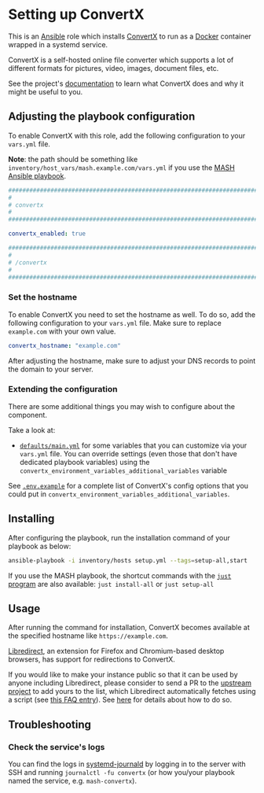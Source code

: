 <!--
SPDX-FileCopyrightText: 2020 - 2024 MDAD project contributors
SPDX-FileCopyrightText: 2020 - 2024 Slavi Pantaleev
SPDX-FileCopyrightText: 2020 Aaron Raimist
SPDX-FileCopyrightText: 2020 Chris van Dijk
SPDX-FileCopyrightText: 2020 Dominik Zajac
SPDX-FileCopyrightText: 2020 Mickaël Cornière
SPDX-FileCopyrightText: 2022 François Darveau
SPDX-FileCopyrightText: 2022 Julian Foad
SPDX-FileCopyrightText: 2022 Warren Bailey
SPDX-FileCopyrightText: 2023 Antonis Christofides
SPDX-FileCopyrightText: 2023 Felix Stupp
SPDX-FileCopyrightText: 2023 Pierre 'McFly' Marty
SPDX-FileCopyrightText: 2024 - 2025 Suguru Hirahara

SPDX-License-Identifier: AGPL-3.0-or-later
-->

# Setting up ConvertX

This is an [Ansible](https://www.ansible.com/) role which installs [ConvertX](https://github.com/C4illin/ConvertX) to run as a [Docker](https://www.docker.com/) container wrapped in a systemd service.

ConvertX is a self-hosted online file converter which supports a lot of different formats for pictures, video, images, document files, etc.

See the project's [documentation](https://github.com/C4illin/ConvertX/blob/main/README.md) to learn what ConvertX does and why it might be useful to you.

## Adjusting the playbook configuration

To enable ConvertX with this role, add the following configuration to your `vars.yml` file.

**Note**: the path should be something like `inventory/host_vars/mash.example.com/vars.yml` if you use the [MASH Ansible playbook](https://github.com/mother-of-all-self-hosting/mash-playbook).

```yaml
########################################################################
#                                                                      #
# convertx                                                             #
#                                                                      #
########################################################################

convertx_enabled: true

########################################################################
#                                                                      #
# /convertx                                                            #
#                                                                      #
########################################################################
```

### Set the hostname

To enable ConvertX you need to set the hostname as well. To do so, add the following configuration to your `vars.yml` file. Make sure to replace `example.com` with your own value.

```yaml
convertx_hostname: "example.com"
```

After adjusting the hostname, make sure to adjust your DNS records to point the domain to your server.

### Extending the configuration

There are some additional things you may wish to configure about the component.

Take a look at:

- [`defaults/main.yml`](../defaults/main.yml) for some variables that you can customize via your `vars.yml` file. You can override settings (even those that don't have dedicated playbook variables) using the `convertx_environment_variables_additional_variables` variable

See [`.env.example`](https://github.com/C4illin/ConvertX/blob/main/.env.example) for a complete list of ConvertX's config options that you could put in `convertx_environment_variables_additional_variables`.

## Installing

After configuring the playbook, run the installation command of your playbook as below:

```sh
ansible-playbook -i inventory/hosts setup.yml --tags=setup-all,start
```

If you use the MASH playbook, the shortcut commands with the [`just` program](https://github.com/mother-of-all-self-hosting/mash-playbook/blob/main/docs/just.md) are also available: `just install-all` or `just setup-all`

## Usage

After running the command for installation, ConvertX becomes available at the specified hostname like `https://example.com`.

[Libredirect](https://libredirect.github.io/), an extension for Firefox and Chromium-based desktop browsers, has support for redirections to ConvertX.

If you would like to make your instance public so that it can be used by anyone including Libredirect, please consider to send a PR to the [upstream project](https://github.com/C4illin/ConvertX-instances) to add yours to the list, which Libredirect automatically fetches using a script (see [this FAQ entry](https://libredirect.github.io/faq.html#where_the_hell_are_those_instances_coming_from)). See [here](https://github.com/C4illin/ConvertX-instances/blob/main/README.md) for details about how to do so.

## Troubleshooting

### Check the service's logs

You can find the logs in [systemd-journald](https://www.freedesktop.org/software/systemd/man/systemd-journald.service.html) by logging in to the server with SSH and running `journalctl -fu convertx` (or how you/your playbook named the service, e.g. `mash-convertx`).
